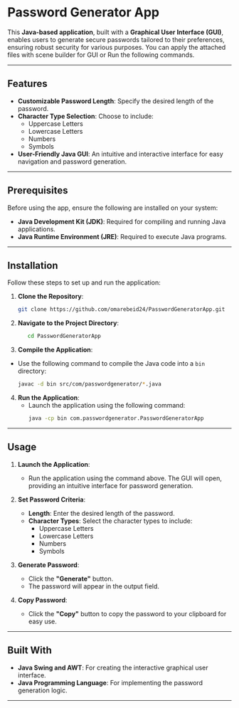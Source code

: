 # Password Generator App

This **Java-based application**, built with a **Graphical User Interface (GUI)**, enables users to generate secure passwords tailored to their preferences, ensuring robust security for various purposes.
You can apply the attached files with scene builder for GUI or Run the following commands.

---

## Features

- **Customizable Password Length**: Specify the desired length of the password.
- **Character Type Selection**: Choose to include:
  - Uppercase Letters
  - Lowercase Letters
  - Numbers
  - Symbols
- **User-Friendly Java GUI**: An intuitive and interactive interface for easy navigation and password generation.

---

## Prerequisites

Before using the app, ensure the following are installed on your system:

- **Java Development Kit (JDK)**: Required for compiling and running Java applications.
- **Java Runtime Environment (JRE)**: Required to execute Java programs.

---

## Installation

Follow these steps to set up and run the application:

1. **Clone the Repository**:
   ```bash
   git clone https://github.com/omarebeid24/PasswordGeneratorApp.git

2. **Navigate to the Project Directory**:
    ```bash
       cd PasswordGeneratorApp

  3. **Compile the Application**:
   - Use the following command to compile the Java code into a `bin` directory:
     ```bash
     javac -d bin src/com/passwordgenerator/*.java
     ```

4. **Run the Application**:
   - Launch the application using the following command:
     ```bash
     java -cp bin com.passwordgenerator.PasswordGeneratorApp
     ```

---

## Usage

1. **Launch the Application**:
   - Run the application using the command above. The GUI will open, providing an intuitive interface for password generation.

2. **Set Password Criteria**:
   - **Length**: Enter the desired length of the password.
   - **Character Types**: Select the character types to include:
     - Uppercase Letters
     - Lowercase Letters
     - Numbers
     - Symbols

3. **Generate Password**:
   - Click the **"Generate"** button.
   - The password will appear in the output field.

4. **Copy Password**:
   - Click the **"Copy"** button to copy the password to your clipboard for easy use.

---

## Built With

- **Java Swing and AWT**: For creating the interactive graphical user interface.
- **Java Programming Language**: For implementing the password generation logic.

---


